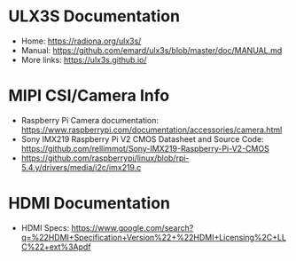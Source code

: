 ULX3S Documentation
===================

* Home: https://radiona.org/ulx3s/
* Manual: https://github.com/emard/ulx3s/blob/master/doc/MANUAL.md
* More links: https://ulx3s.github.io/

MIPI CSI/Camera Info
====================

* Raspberry Pi Camera documentation: https://www.raspberrypi.com/documentation/accessories/camera.html
* Sony IMX219 Raspberry Pi V2 CMOS Datasheet and Source Code: https://github.com/rellimmot/Sony-IMX219-Raspberry-Pi-V2-CMOS
* https://github.com/raspberrypi/linux/blob/rpi-5.4.y/drivers/media/i2c/imx219.c

HDMI Documentation
==================

* HDMI Specs: https://www.google.com/search?q=%22HDMI+Specification+Version%22+%22HDMI+Licensing%2C+LLC%22+ext%3Apdf
